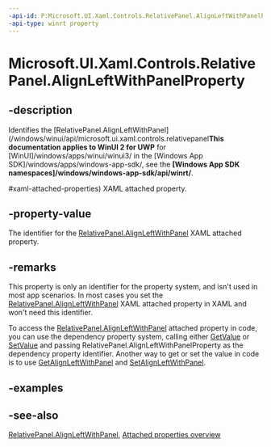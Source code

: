 ```yaml
---
-api-id: P:Microsoft.UI.Xaml.Controls.RelativePanel.AlignLeftWithPanelProperty
-api-type: winrt property
---
```


<!-- Property syntax
public Windows.UI.Xaml.DependencyProperty AlignLeftWithPanelProperty { get; }
-->

# Microsoft.UI.Xaml.Controls.RelativePanel.AlignLeftWithPanelProperty

## -description
Identifies the [RelativePanel.AlignLeftWithPanel](/windows/winui/api/microsoft.ui.xaml.controls.relativepanel**This documentation applies to WinUI 2 for UWP** for [WinUI]/windows/apps/winui/winui3/ in the [Windows App SDK]/windows/apps/windows-app-sdk/, see the **[Windows App SDK namespaces]/windows/windows-app-sdk/api/winrt/**.

#xaml-attached-properties) XAML attached property.

## -property-value
The identifier for the [RelativePanel.AlignLeftWithPanel](/windows/winui/api/microsoft.ui.xaml.controls.relativepanel#xaml-attached-properties) XAML attached property.

## -remarks
This property is only an identifier for the property system, and isn't used in most app scenarios. In most cases you set the [RelativePanel.AlignLeftWithPanel](/windows/winui/api/microsoft.ui.xaml.controls.relativepanel#xaml-attached-properties) XAML attached property in XAML and won't need this identifier.

To access the [RelativePanel.AlignLeftWithPanel](/windows/winui/api/microsoft.ui.xaml.controls.relativepanel#xaml-attached-properties) attached property in code, you can use the dependency property system, calling either [GetValue](/uwp/api/windows.ui.xaml.dependencyobject.getvalue(windows.ui.xaml.dependencyproperty)) or [SetValue](/uwp/api/windows.ui.xaml.dependencyobject.setvalue(windows.ui.xaml.dependencyproperty,system.object)) and passing RelativePanel.AlignLeftWithPanelProperty as the dependency property identifier. Another way to get or set the value in code is to use [GetAlignLeftWithPanel](relativepanel_getalignleftwithpanel_1612309117.md) and [SetAlignLeftWithPanel](relativepanel_setalignleftwithpanel_1455933593.md).

## -examples

## -see-also
[RelativePanel.AlignLeftWithPanel](/windows/winui/api/microsoft.ui.xaml.controls.relativepanel#xaml-attached-properties), [Attached properties overview](/windows/uwp/xaml-platform/attached-properties-overview)
